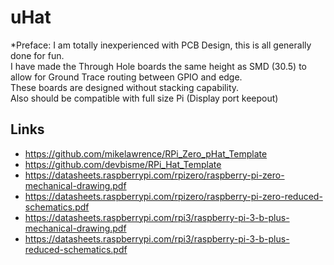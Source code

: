 # uHat
*Preface: I am totally inexperienced with PCB Design, this is all generally done for fun.  
I have made the Through Hole boards the same height as SMD (30.5) to allow for Ground Trace routing between GPIO and edge.  
These boards are designed without stacking capability.  
Also should be compatible with full size Pi (Display port keepout)

## Links

* https://github.com/mikelawrence/RPi_Zero_pHat_Template
* https://github.com/devbisme/RPi_Hat_Template
* https://datasheets.raspberrypi.com/rpizero/raspberry-pi-zero-mechanical-drawing.pdf
* https://datasheets.raspberrypi.com/rpizero/raspberry-pi-zero-reduced-schematics.pdf
* https://datasheets.raspberrypi.com/rpi3/raspberry-pi-3-b-plus-mechanical-drawing.pdf
* https://datasheets.raspberrypi.com/rpi3/raspberry-pi-3-b-plus-reduced-schematics.pdf
